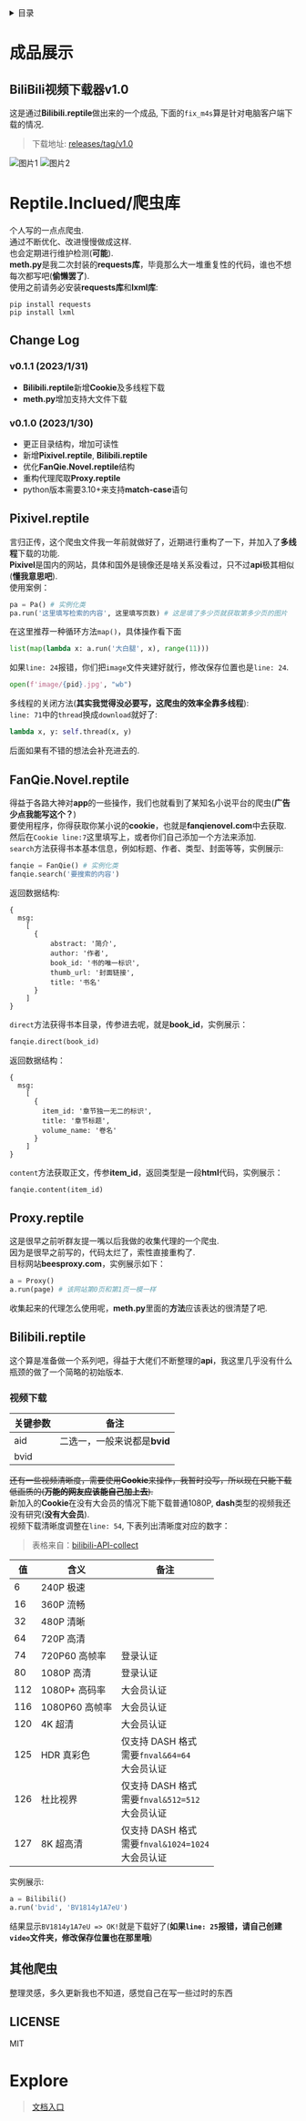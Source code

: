 <details>
<summary>目录</summary>

- [Reptile.Inclued/爬虫库](#ReptileInclued/爬虫库)
    - [Change Log](#Change-Log)
      - [v0.1.1 (2023/1/31)](#v011-2023131)
      - [v0.1.0 (2023/1/30)](#v010-2023130)
    - [Pixivel.reptile](#Pixivelreptile)
    - [FanQie.Novel.reptile](#FanQieNovelreptile)
    - [Proxy.reptile](#Proxyreptile)
    - [Bilibili.reptile](#Bilibilireptile)
       - [视频下载](#视频下载)
    - [其他爬虫](#其他爬虫)
    - [LICENSE](#LICENSE)
- [Explore](#Explore)

</details>

# 成品展示
## BiliBili视频下载器v1.0
这是通过**Bilibili.reptile**做出来的一个成品, 下面的`fix_m4s`算是针对电脑客户端下载的情况.  
> 下载地址: [releases/tag/v1.0 ](https://github.com/UnAbuse/reptile.inclued/releases/tag/v1.0)  

![图片1](/image/1.png)
![图片2](/image/2.png)

# Reptile.Inclued/爬虫库
个人写的一点点爬虫.  
通过不断优化、改进慢慢做成这样.  
也会定期进行维护检测(**可能**).  
**meth.py**是我二次封装的**requests库**，毕竟那么大一堆重复性的代码，谁也不想每次都写吧(**偷懒罢了**).  
使用之前请务必安装**requests库**和**lxml库**:
```
pip install requests
pip install lxml
```
## Change Log
### v0.1.1 (2023/1/31)
- **Bilibili.reptile**新增**Cookie**及多线程下载
- **meth.py**增加支持大文件下载
### v0.1.0 (2023/1/30)
- 更正目录结构，增加可读性  
- 新增**Pixivel.reptile**, **Bilibili.reptile**
- 优化**FanQie.Novel.reptile**结构
- 重构代理爬取**Proxy.reptile**
- python版本需要3.10+来支持**match-case**语句
## Pixivel.reptile
言归正传，这个爬虫文件我一年前就做好了，近期进行重构了一下，并加入了**多线程**下载的功能.  
**Pixivel**是国内的网站，具体和国外是镜像还是啥关系没看过，只不过**api**极其相似(**懂我意思吧**).  
使用案例：  
```python
pa = Pa() # 实例化类
pa.run('这里填写检索的内容', 这里填写页数) # 这是填了多少页就获取第多少页的图片
```
在这里推荐一种循环方法`map()`，具体操作看下面  
```python
list(map(lambda x: a.run('大白腿', x), range(11)))
```
如果`line: 24`报错，你们把`image`文件夹建好就行，修改保存位置也是`line: 24`.  
```python
open(f'image/{pid}.jpg', "wb")
```
多线程的关闭方法(**其实我觉得没必要写，这爬虫的效率全靠多线程**):  
`line: 71`中的`thread`换成`download`就好了:  
```python
lambda x, y: self.thread(x, y)
```
后面如果有不错的想法会补充进去的.
## FanQie.Novel.reptile
得益于各路大神对**app**的一些操作，我们也就看到了某知名小说平台的爬虫(**广告少点我能写这个？**)  
要使用程序，你得获取你某小说的**cookie**，也就是**fanqienovel.com**中去获取.  
然后在``Cookie line:7``这里填写上，或者你们自己添加一个方法来添加.  
`search`方法获得书本基本信息，例如标题、作者、类型、封面等等，实例展示:  
```python
fanqie = FanQie() # 实例化类
fanqie.search('要搜索的内容')
```
返回数据结构:  
```
{
  msg:
    [
      {
          abstract: '简介',
          author: '作者',
          book_id: '书的唯一标识',
          thumb_url: '封面链接',
          title: '书名'
      }
    ]
}
```
`direct`方法获得书本目录，传参进去呢，就是**book_id**，实例展示：  
```python
fanqie.direct(book_id)
```
返回数据结构：
```
{
  msg:
    [
      {
        item_id: '章节独一无二的标识',
        title: '章节标题',
        volume_name: '卷名'
      }
    ]
}
```
`content`方法获取正文，传参**item_id**，返回类型是一段**html**代码，实例展示：  
```python
fanqie.content(item_id)
```
## Proxy.reptile
这是很早之前听群友提一嘴以后我做的收集代理的一个爬虫.  
因为是很早之前写的，代码太烂了，索性直接重构了.  
目标网站**beesproxy.com**，实例展示如下：  
```python
a = Proxy()
a.run(page) # 该网站第0页和第1页一模一样
```
收集起来的代理怎么使用呢，**meth.py**里面的**方法**应该表达的很清楚了吧.  
## Bilibili.reptile
这个算是准备做一个系列吧，得益于大佬们不断整理的**api**，我这里几乎没有什么瓶颈的做了一个简略的初始版本.  
### 视频下载

|关键参数|             备注           |
|--------|----------------------------|
|  aid   |二选一，一般来说都是**bvid** |
|  bvid  |                             |

~~还有一些视频清晰度，需要使用**Cookie**来操作，我暂时没写，所以现在只能下载低画质的(**万能的网友应该能自己加上去**).~~  
新加入的**Cookie**在没有大会员的情况下能下载普通1080P, **dash**类型的视频我还没有研究(**没有大会员**).  
视频下载清晰度调整在`line: 54`, 下表列出清晰度对应的数字：  
> 表格来自：[bilibili-API-collect](https://github.com/SocialSisterYi/bilibili-API-collect)

| 值   | 含义           | 备注                                                         |
| ---- | -------------- | ------------------------------------------------------------ |
| 6    | 240P 极速      |                                                              |
| 16   | 360P 流畅      |                                                              |
| 32   | 480P 清晰      |                                                              |
| 64   | 720P 高清      |                                                              |
| 74   | 720P60 高帧率  | 登录认证                                                     |
| 80   | 1080P 高清     | 登录认证                                                     |
| 112  | 1080P+ 高码率  | 大会员认证                                                   |
| 116  | 1080P60 高帧率 | 大会员认证                                                   |
| 120  | 4K 超清        | 大会员认证               |
| 125  | HDR 真彩色     | 仅支持 DASH 格式<br />需要`fnval&64=64`<br />大会员认证      |
| 126  | 杜比视界       | 仅支持 DASH 格式<br />需要`fnval&512=512`<br />大会员认证    |
| 127  | 8K 超高清      | 仅支持 DASH 格式<br />需要`fnval&1024=1024`<br />大会员认证  |

实例展示:  
```python
a = Bilibili()
a.run('bvid', 'BV1814y1A7eU')
```
结果显示`BV1814y1A7eU => OK!`就是下载好了(**如果`line: 25`报错，请自己创建`video`文件夹，修改保存位置也在那里哦**)
## 其他爬虫
整理灵感，多久更新我也不知道，感觉自己在写一些过时的东西
## LICENSE
MIT
# Explore
> [文档入口](/explore/IntegratedManagementSystem.md)
